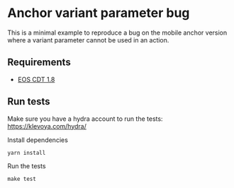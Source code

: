 # Anchor variant parameter bug

This is a minimal example to reproduce a bug on the mobile anchor version where a variant parameter cannot be used in an action.

## Requirements

* [EOS CDT 1.8](https://developers.eos.io/manuals/eosio.cdt/v1.8/installation/index)

## Run tests

Make sure you have a hydra account to run the tests: https://klevoya.com/hydra/

Install dependencies

```
yarn install
```

Run the tests

```
make test
```